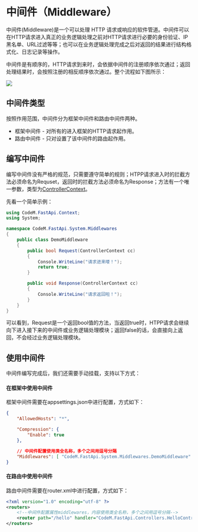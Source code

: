 # 中间件（Middleware）

中间件(Middleware)是一个可以处理 HTTP 请求或响应的软件管道。中间件可以在HTTP请求进入真正的业务逻辑处理之前对HTTP请求进行必要的身份验证、IP黑名单、URL过滤等等；也可以在业务逻辑处理完成之后对返回的结果进行结构格式化、日志记录等操作。

中间件是有顺序的，HTTP请求到来时，会依据中间件的注册顺序依次通过；返回处理结果时，会按照注册的相反顺序依次通过。整个流程如下图所示：

![]( http://res.dayuan.tech/images/middleware.png )



## 中间件类型

按照作用范围，中间件分为框架中间件和路由中间件两种。

- 框架中间件 - 对所有的进入框架的HTTP请求起作用。
- 路由中间件 - 只对设置了该中间件的路由起作用。



## 编写中间件

编写中间件没有严格的规范，只需要遵守简单的规则；HTPP请求进入时的拦截方法必须命名为Requset，返回时的拦截方法必须命名为Response；方法有一个唯一参数，类型为[ControllerContext]()。

先看一个简单示例：

```c#
using CodeM.FastApi.Context;
using System;

namespace CodeM.FastApi.System.Middlewares
{
    public class DemoMiddleware
    {
        public bool Request(ControllerContext cc)
        {
            Console.WriteLine("请求进来喽！");
            return true;
        }

        public void Response(ControllerContext cc)
        {
            Console.WriteLine("请求返回啦！");
        }
    }
}
```

可以看到，Request是一个返回bool值的方法，当返回true时，HTPP请求会继续向下进入接下来的中间件或业务逻辑处理模块；返回false的话，会直接向上返回，不会经过业务逻辑处理模块。



## 使用中间件

中间件编写完成后，我们还需要手动挂载，支持以下方式：

#### 在框架中使用中间件

框架中间件需要在appsettings.json中进行配置，方式如下：

```json
{
    "AllowedHosts": "*",

    "Compression": {
        "Enable": true
    },

    // 中间件配置使用类全名称，多个之间用逗号分隔
    "Middlewares": [ "CodeM.FastApi.System.Middlewares.DemoMiddleware" ]
}
```



#### 在路由中使用中间件

路由中间件需要在router.xml中进行配置，方式如下：

```xml
<?xml version="1.0" encoding="utf-8" ?>
<routers>
    <!--中间件配置属性middlewares，内容使用类全名称，多个之间用逗号分隔-->
    <router path="/hello" handler="CodeM.FastApi.Controllers.HelloController.Handle" middlewares="CodeM.FastApi.System.Middlewares.DemoMiddleware"></router>
</routers>
```


